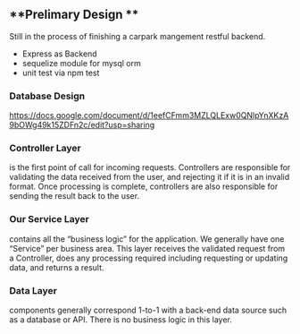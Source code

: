 ## **Prelimary Design **

Still in the process of finishing a carpark mangement restful backend.
* Express as Backend
* sequelize module for mysql orm
* unit test via npm test 
### Database Design
https://docs.google.com/document/d/1eefCFmm3MZLQLExw0QNlpYnXKzA9bOWg49k15ZDFn2c/edit?usp=sharing

### Controller Layer 
is the first point of call for incoming requests. Controllers are responsible for validating the data received from the user, and rejecting it if it is in an invalid format. Once processing is complete, controllers are also responsible for sending the result back to the user.

### Our Service Layer 
contains all the “business logic” for the application. We generally have one “Service” per business area. This layer receives the validated request from a Controller, does any processing required including requesting or updating data, and returns a result.

### Data Layer 
components generally correspond 1-to-1 with a back-end data source such as a database or API. There is no business logic in this layer.